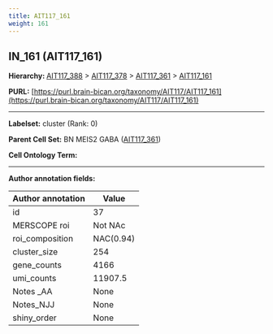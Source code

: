 ```yaml
---
title: AIT117_161
weight: 161
---
```

## IN_161 (AIT117_161)
<b>Hierarchy: </b>
[AIT117_388](../AIT117_388) >
[AIT117_378](../AIT117_378) >
[AIT117_361](../AIT117_361) >
[AIT117_161](../AIT117_161)

**PURL:** [https://purl.brain-bican.org/taxonomy/AIT117/AIT117_161](https://purl.brain-bican.org/taxonomy/AIT117/AIT117_161)

---


**Labelset:** cluster (Rank: 0)

**Parent Cell Set:** BN MEIS2 GABA ([AIT117_361](../AIT117_361))



**Cell Ontology Term:** 

[MARKER GENES.]: #


---

[TRANSFERRED ANNOTATIONS.]: #


[AUTHOR ANNOTATION FIELDS.]: #


**Author annotation fields:**

| Author annotation | Value |
|-------------------|-------|
|id|37|
|MERSCOPE roi|Not NAc|
|roi_composition|NAC(0.94)|
|cluster_size|254|
|gene_counts|4166|
|umi_counts|11907.5|
|Notes _AA|None|
|Notes_NJJ|None|
|shiny_order|None|
